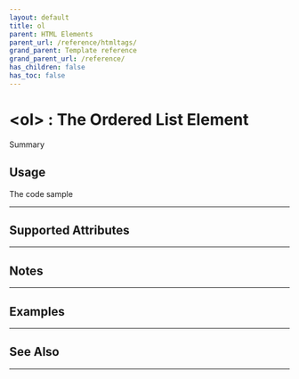 ```yaml
---
layout: default
title: ol
parent: HTML Elements
parent_url: /reference/htmltags/
grand_parent: Template reference
grand_parent_url: /reference/
has_children: false
has_toc: false
---
```


# &lt;ol&gt; : The Ordered List Element

Summary

## Usage

 The code sample

---

## Supported Attributes


---

## Notes


---

## Examples


---


## See Also


---

